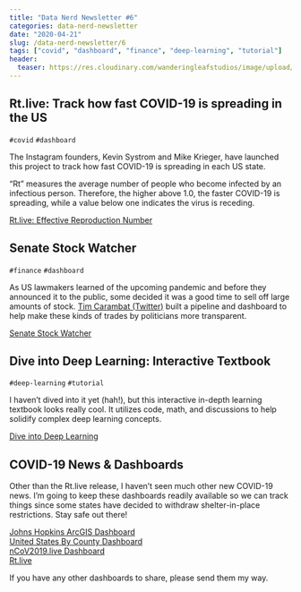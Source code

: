 ```yaml
---
title: "Data Nerd Newsletter #6"
categories: data-nerd-newsletter
date: "2020-04-21"
slug: /data-nerd-newsletter/6
tags: ["covid", "dashboard", "finance", "deep-learning", "tutorial"]
header:
  teaser: https://res.cloudinary.com/wanderingleafstudios/image/upload/v1587682706/chrisjmears.com/data-nerd-newsletter-og.jpg
---
```


## Rt.live: Track how fast COVID-19 is spreading in the US

`#covid` `#dashboard`

The Instagram founders, Kevin Systrom and Mike Krieger, have launched this project to track how fast COVID-19 is spreading in each US state.

“Rt” measures the average number of people who become infected by an infectious person. Therefore, the higher above 1.0, the faster COVID-19 is spreading, while a value below one indicates the virus is receding.

[Rt.live: Effective Reproduction Number](https://rt.live/)

## Senate Stock Watcher

`#finance` `#dashboard`

As US lawmakers learned of the upcoming pandemic and before they announced it to the public, some decided it was a good time to sell off large amounts of stock. [Tim Carambat (Twitter)](https://twitter.com/tcarambat) built a pipeline and dashboard to help make these kinds of trades by politicians more transparent.

[Senate Stock Watcher](https://senatestockwatcher.com)

## Dive into Deep Learning: Interactive Textbook

`#deep-learning` `#tutorial`

I haven’t dived into it yet (hah!), but this interactive in-depth learning textbook looks really cool. It utilizes code, math, and discussions to help solidify complex deep learning concepts.

[Dive into Deep Learning](https://d2l.ai/)

## COVID-19 News & Dashboards

Other than the Rt.live release, I haven’t seen much other new COVID-19 news. I’m going to keep these dashboards readily available so we can track things since some states have decided to withdraw shelter-in-place restrictions. Stay safe out there!

[Johns Hopkins ArcGIS Dashboard](https://www.arcgis.com/apps/opsdashboard/index.html#/bda7594740fd40299423467b48e9ecf6)<br>
[United States By County Dashboard](https://app.powerbi.com/view?r=eyJrIjoiMDkzZjQwNDMtZmI1Zi00YmVkLWExMTMtNDRjMjcwNWQ5ZGExIiwidCI6IjE1MjgxOGIxLTdmMTUtNDM3YS1hYzBiLTkyNDQwNzgwMzQ0ZCIsImMiOjN9&fbclid=IwAR0sB3j-SvuYu8dxdwSMX8Pp20m3eSBO7a5v6C1e6W6WgRrWn3-TwWz9IuA)<br>
[nCoV2019.live Dashboard](https://ncov2019.live)<br>
[Rt.live](https://rt.live)

If you have any other dashboards to share, please send them my way.
